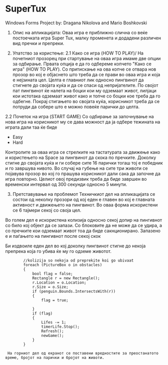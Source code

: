 # SuperTux
Windows Forms Project by: Dragana Nikolova and Mario Boshkovski

1. Опис на апликацијата:
Оваа игра е приближно слична со веќе постоечката игра Super Tux, малку променета и додадени различен вид пречки и препреки.


2. Упатство за користење:
  2.1 Како се игра (HOW TO PLAY)\/
  На почетниот прозорец при стартување на оваа игра имаме две опции за одбирање. Првата опција е да го одбереме копчето
  "Како се игра" (HOW TO PLAY). Со притискање на ова копче се отвара нов прозор во кој е објаснето што треба да се прави во оваа игра
  и која е нејзината цел. Целта е главниот лик односно пингвинот да стигнете до својата куќа и да се спаси од непријателите.
  По својот пат пингвинот ќе налета на боцки кои му одземаат живот, лилјаци кои истотака одземаат живот како и топче со боцки кое треба 
  да го одбегне. Покрај стигањето во својата куќа, корисникот треба да се потруди да собере што е можно повеќе парички до целта.
    
  2.2 Почеток на игра (START GAME)
  Со одбирање за започнување на нова игра на корисникот му се дава можност да ја одбере тежината на играта дали таа ќе биде
  - Easy
  - Hard
  
  Контролите за оваа игра се стрелките на тастатурата за движење како и користењето на Space за пингвинот да скока по пречките.
  Доколку стигне до својата куќа и ги собере сите 16 парички тогаш тој е победник и го завршува нивото.
  Во случај на губење на сите три животи се појавува прозор во кој го прашува корисникот дали сака да започне да игра повторно.
  Целиот овој предизвик треба да биде завршен во временски интервал од 300 секунди односно 5 минути. 
  
  
 3. Претставување на проблемот
  Техничкиот дел на апликацијата се состои од неколку прозори од кој еден е главен во кој е главната активност и движењето на пингвинот.
  Во оваа форма искористени се 6 тајмери секој со своја цел. 
  
  Во голем дел е искористена колизија односно секој допир на пингивнот со било кој објект да се запази. Со блоковите да не може да се удира,
  а со пречките кои одземаат живот тоа да биде сакнционирано. Запазено е и паѓањето на пингивнот после секој скок
  
  Би издвоиле еден дел во кој доколку пингвинот стигне до некоја препрека која го убива ќе му го одземе животот.
  
            //kolizija so nekoja od preprekite koi go ubivaat
            foreach (PictureBox o in obstacles)
            {
                bool flag = false;
                Rectangle r = new Rectangle();
                r.Location = o.Location;
                r.Size = o.Size;
                if (penguin.Bounds.IntersectsWith(r))
                {
                    flag = true;

                }
                if (flag)
                {
                    Lifes -= 1;
                    timerLife.Stop();
                    Refresh();
                    newGame();
                }
            }
            
     На горниот дел од екранот се поставени вредностите за преостанатото време, бројот на парички и бројот на животи.
